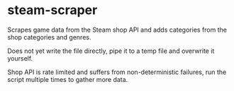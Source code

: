 # steam-scraper
Scrapes game data from the Steam shop API and adds categories from the shop categories and genres.

Does not yet write the file directly, pipe it to a temp file and overwrite it yourself.

Shop API is rate limited and suffers from non-deterministic failures, run the script multiple times to gather more data.
